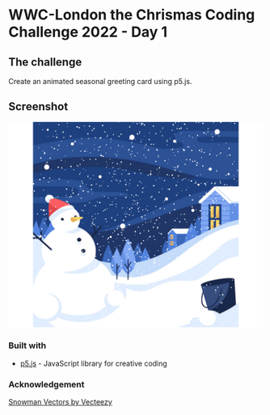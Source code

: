 # WWC-London the Chrismas Coding Challenge 2022 - Day 1

## The challenge

Create an animated seasonal greeting card using p5.js.

## Screenshot

![screenshot](./assets/screenshot.png)

### Built with

- [p5.js](https://p5js.org/) - JavaScript library for creative coding

### Acknowledgement

<a href="https://www.vecteezy.com/free-vector/snowman">Snowman Vectors by Vecteezy</a>
